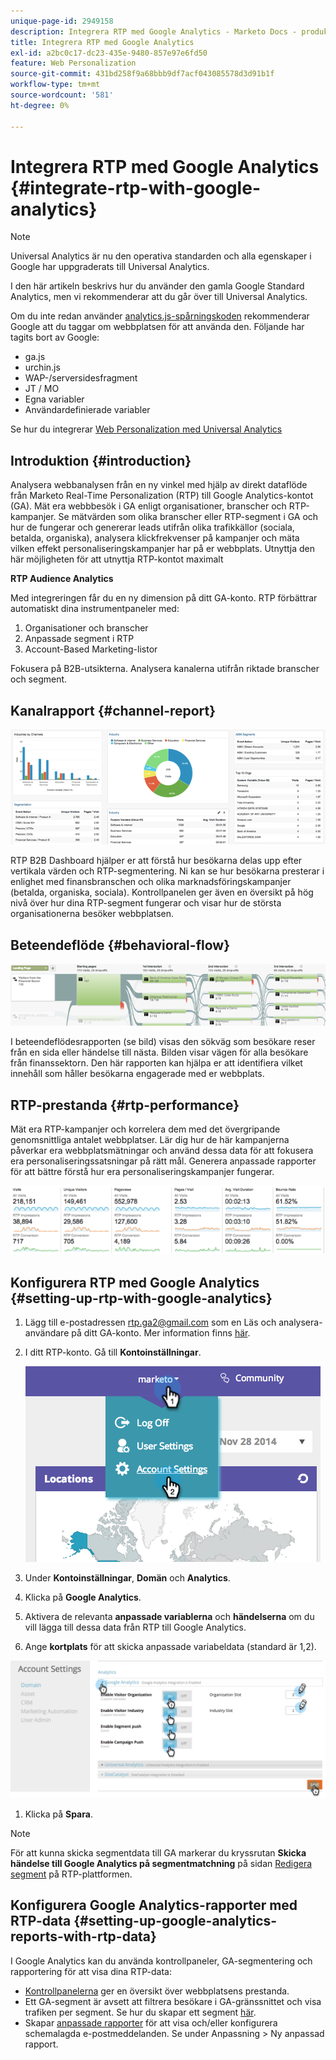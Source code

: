 ```yaml
---
unique-page-id: 2949158
description: Integrera RTP med Google Analytics - Marketo Docs - produktdokumentation
title: Integrera RTP med Google Analytics
exl-id: a2bc0c17-dc23-435e-9480-857e97e6fd50
feature: Web Personalization
source-git-commit: 431bd258f9a68bbb9df7acf043085578d3d91b1f
workflow-type: tm+mt
source-wordcount: '581'
ht-degree: 0%

---
```


# Integrera RTP med Google Analytics {#integrate-rtp-with-google-analytics}

>[!NOTE]
>
>Universal Analytics är nu den operativa standarden och alla egenskaper i Google har uppgraderats till Universal Analytics.
>
>I den här artikeln beskrivs hur du använder den gamla Google Standard Analytics, men vi rekommenderar att du går över till Universal Analytics.
>
>Om du inte redan använder [analytics.js-spårningskoden](https://developers.google.com/analytics/devguides/collection/analyticsjs/) rekommenderar Google att du taggar om webbplatsen för att använda den. Följande har tagits bort av Google:
>
>* ga.js
>* urchin.js
>* WAP-/serversidesfragment
>* JT / MO
>* Egna variabler
>* Användardefinierade variabler
>
>Se hur du integrerar [Web Personalization med Universal Analytics](/help/marketo/product-docs/web-personalization/reporting-for-web-personalization/web-analytics-integrations/integrate-rtp-with-google-universal-analytics.md)

## Introduktion {#introduction}

Analysera webbanalysen från en ny vinkel med hjälp av direkt dataflöde från Marketo Real-Time Personalization (RTP) till Google Analytics-kontot (GA). Mät era webbbesök i GA enligt organisationer, branscher och RTP-kampanjer. Se mätvärden som olika branscher eller RTP-segment i GA och hur de fungerar och genererar leads utifrån olika trafikkällor (sociala, betalda, organiska), analysera klickfrekvenser på kampanjer och mäta vilken effekt personaliseringskampanjer har på er webbplats. Utnyttja den här möjligheten för att utnyttja RTP-kontot maximalt

**RTP Audience Analytics**

Med integreringen får du en ny dimension på ditt GA-konto. RTP förbättrar automatiskt dina instrumentpaneler med:

1. Organisationer och branscher
1. Anpassade segment i RTP
1. Account-Based Marketing-listor

Fokusera på B2B-utsikterna. Analysera kanalerna utifrån riktade branscher och segment.

## Kanalrapport {#channel-report}

![](assets/image2014-11-28-16-3a39-3a28.png)

RTP B2B Dashboard hjälper er att förstå hur besökarna delas upp efter vertikala värden och RTP-segmentering. Ni kan se hur besökarna presterar i enlighet med finansbranschen och olika marknadsföringskampanjer (betalda, organiska, sociala). Kontrollpanelen ger även en översikt på hög nivå över hur dina RTP-segment fungerar och visar hur de största organisationerna besöker webbplatsen.

## Beteendeflöde {#behavioral-flow}

![](assets/image2014-11-28-16-3a40-3a43.png)

I beteendeflödesrapporten (se bild) visas den sökväg som besökare reser från en sida eller händelse till nästa. Bilden visar vägen för alla besökare från finanssektorn. Den här rapporten kan hjälpa er att identifiera vilket innehåll som håller besökarna engagerade med er webbplats.

## RTP-prestanda {#rtp-performance}

Mät era RTP-kampanjer och korrelera dem med det övergripande genomsnittliga antalet webbplatser. Lär dig hur de här kampanjerna påverkar era webbplatsmätningar och använd dessa data för att fokusera era personaliseringssatsningar på rätt mål. Generera anpassade rapporter för att bättre förstå hur era personaliseringskampanjer fungerar.

![](assets/image2014-11-28-16-3a47-3a0.png)

## Konfigurera RTP med Google Analytics {#setting-up-rtp-with-google-analytics}

1. Lägg till e-postadressen rtp.ga2@gmail.com som en Läs och analysera-användare på ditt GA-konto. Mer information finns [här](https://support.google.com/analytics/answer/2884495?hl=en).

1. I ditt RTP-konto. Gå till **Kontoinställningar**.

   ![](assets/image2014-11-28-16-3a54-3a40.png)

1. Under **Kontoinställningar**, **Domän** och **Analytics**.

1. Klicka på **Google Analytics**.

1. Aktivera de relevanta **anpassade variablerna** och **händelserna** om du vill lägga till dessa data från RTP till Google Analytics.

1. Ange **kortplats** för att skicka anpassade variabeldata (standard är 1,2).

![](assets/image2014-11-28-17-3a0-3a17.png)

1. Klicka på **Spara**.

>[!NOTE]
>
>För att kunna skicka segmentdata till GA markerar du kryssrutan **Skicka händelse till Google Analytics på segmentmatchning** på sidan [Redigera segment](/help/marketo/product-docs/web-personalization/using-web-segments/create-a-basic-web-segment.md) på RTP-plattformen.

## Konfigurera Google Analytics-rapporter med RTP-data {#setting-up-google-analytics-reports-with-rtp-data}

I Google Analytics kan du använda kontrollpaneler, GA-segmentering och rapportering för att visa dina RTP-data:

* [Kontrollpanelerna](https://support.google.com/analytics/answer/1068216?hl=en) ger en översikt över webbplatsens prestanda.
* Ett GA-segment är avsett att filtrera besökare i GA-gränssnittet och visa trafiken per segment. Se hur du skapar ett segment [här](https://support.google.com/analytics/answer/3124493?hl=en).
* Skapar [anpassade rapporter](https://support.google.com/analytics/answer/1033013?hl=en) för att visa och/eller konfigurera schemalagda e-postmeddelanden. Se under Anpassning > Ny anpassad rapport.
